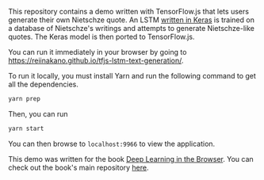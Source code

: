 This repository contains a demo written with TensorFlow.js that lets users generate their own Nietschze quote. An LSTM [written in Keras](https://github.com/keras-team/keras/blob/master/examples/lstm_text_generation.py) is trained on a database of Nietschze's writings and attempts to generate Nietschze-like quotes. The Keras model is then ported to TensorFlow.js.

You can run it immediately in your browser by going to https://reiinakano.github.io/tfjs-lstm-text-generation/.

To run it locally, you must install Yarn and run the following command to get all the dependencies.

```bash
yarn prep
```

Then, you can run

```bash
yarn start
```

You can then browse to `localhost:9966` to view the application.

This demo was written for the book [Deep Learning in the Browser](https://github.com/backstopmedia/deep-learning-browser). You can check out the book's main repository [here](https://github.com/backstopmedia/deep-learning-browser).

